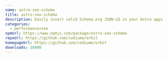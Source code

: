 ```yaml
---
name: astro-seo-schema
title: astro-seo-schema
description: Easily insert valid Schema.org JSON-LD in your Astro apps.
categories:
  - performance+seo
npmUrl: https://www.npmjs.com/package/astro-seo-schema
repoUrl: https://github.com/codiume/orbit
homepageUrl: https://github.com/codiume/orbit
downloads: 28400
---
```

